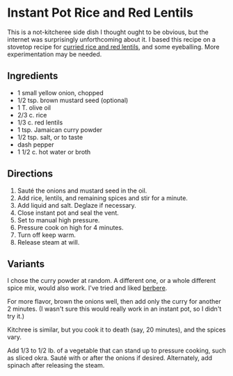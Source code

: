 # Instant Pot Rice and Red Lentils

This is a not-kitcheree side dish I thought ought to be obvious, but the internet was surprisingly unforthcoming about it.  I based this recipe on a stovetop recipe for [curried rice and red lentils](https://kalynskitchen.com/curried-rice-and-red-lentils-best/), and some eyeballing.  More experimentation may be needed.

## Ingredients

* 1 small yellow onion, chopped
* 1/2 tsp. brown mustard seed (optional)
* 1 T. olive oil
* 2/3 c. rice
* 1/3 c. red lentils
* 1 tsp. Jamaican curry powder
* 1/2 tsp. salt, or to taste
* dash pepper
* 1 1/2 c. hot water or broth

## Directions

1. Sauté the onions and mustard seed in the oil.
2. Add rice, lentils, and remaining spices and stir for a minute.
3. Add liquid and salt.  Deglaze if necessary.
4. Close instant pot and seal the vent.  
5. Set to manual high pressure.
6. Pressure cook on high for 4 minutes.
7. Turn off keep warm.
8. Release steam at will.

## Variants

I chose the curry powder at random.  A different one, or a whole different spice mix, would also work.  I've tried and liked [berbere](../appetizers/berbere.md).

For more flavor, brown the onions well, then add only the curry for another 2 minutes.  (I wasn't sure this would really work in an instant pot, so I didn't try it.)

Kitchree is similar, but you cook it to death (say, 20 minutes), and the spices vary.

Add 1/3 to 1/2 lb. of a vegetable that can stand up to pressure cooking, such as sliced okra.  Sauté with or after the onions if desired.  Alternately, add spinach after releasing the steam.
